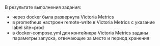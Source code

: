 В результате выполнения задания:
- через docker была развернута Victoria Metrics
- в prometheus настроен remote-write в Victoria Metrics с указание label site=prod
- в docker-compose.yml для контейнера Victoria Metrics заданы параметры запуска, отвечающие за место и период хранения 
